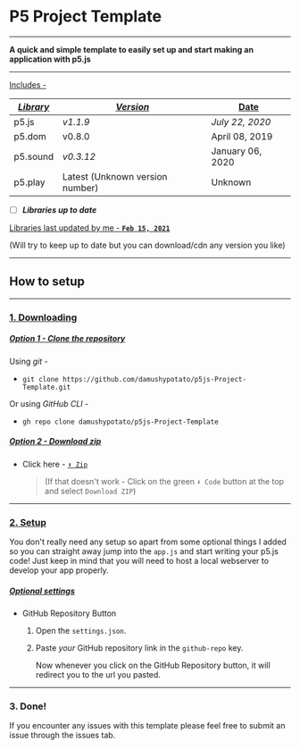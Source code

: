 # P5 Project Template

---

**A quick and simple template to easily set up and start making an application with p5.js**

---

<u>Includes -</u>

| <u>_Library_</u> | <u>_Version_</u>                | <u>Date</u>      |
| ---------------- | ------------------------------- | ---------------- |
| p5.js            | _v1.1.9_                        | _July 22, 2020_  |
| p5.dom           | v0.8.0                          | April 08, 2019   |
| p5.sound         | _v0.3.12_                       | January 06, 2020 |
| p5.play          | Latest (Unknown version number) | Unknown          |

- [ ] ***Libraries up to date***

<u>Libraries last updated by me - **`Feb 15, 2021`**</u>

(Will try to keep up to date but you can download/cdn any version you like)

---

## How to setup

---

### <u>**1. Downloading**</u>

##### <u>Option 1 - Clone the repository</u>

Using _git_ -

-   ```shell
    git clone https://github.com/damushypotato/p5js-Project-Template.git
    ```

Or using _GitHub CLI_ -

-   ```shell
    gh repo clone damushypotato/p5js-Project-Template
    ```

##### <u>Option 2 - Download zip</u>

-   Click here - [`⬇ Zip`](https://github.com/damushypotato/p5js-Project-Template)

    > (If that doesn't work - Click on the green `⬇ Code` button at the top and select `Download ZIP`)

---

### <u>2. Setup</u>

You don't really need any setup so apart from some optional things I added so you can straight away jump into the `app.js` and start writing your p5.js code! Just keep in mind that you will need to host a local webserver to develop your app properly.

##### <u>_Optional settings_</u>

-   GitHub Repository Button

    1. Open the `settings.json`.

    2. Paste _your_ GitHub repository link in the `github-repo` key.

        Now whenever you click on the GitHub Repository button, it will redirect you to the url you pasted.

---

### 3. Done!

 If you encounter any issues with this template please feel free to submit an issue through the issues tab.
